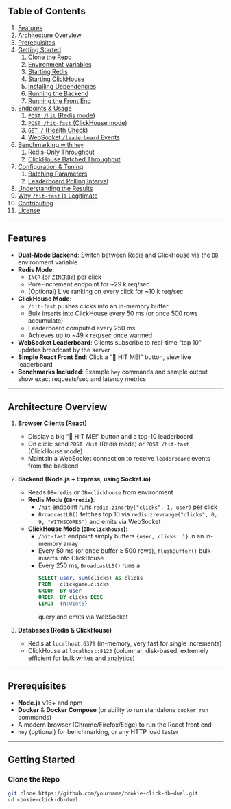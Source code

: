 ## Table of Contents

1. [Features](#features)  
2. [Architecture Overview](#architecture-overview)  
3. [Prerequisites](#prerequisites)  
4. [Getting Started](#getting-started)  
   1. [Clone the Repo](#clone-the-repo)  
   2. [Environment Variables](#environment-variables)  
   3. [Starting Redis](#starting-redis)  
   4. [Starting ClickHouse](#starting-clickhouse)  
   5. [Installing Dependencies](#installing-dependencies)  
   6. [Running the Backend](#running-the-backend)  
   7. [Running the Front End](#running-the-front-end)  
5. [Endpoints & Usage](#endpoints--usage)  
   1. [`POST /hit` (Redis mode)](#post-hit-redis-mode)  
   2. [`POST /hit-fast` (ClickHouse mode)](#post-hit-fast-clickhouse-mode)  
   3. [`GET /` (Health Check)](#get--health-check)  
   4. [WebSocket `/leaderboard` Events](#websocket-leaderboard-events)  
6. [Benchmarking with `hey`](#benchmarking-with-hey)  
   1. [Redis-Only Throughput](#redis-only-throughput)  
   2. [ClickHouse Batched Throughput](#clickhouse-batched-throughput)  
7. [Configuration & Tuning](#configuration--tuning)  
   1. [Batching Parameters](#batching-parameters)  
   2. [Leaderboard Polling Interval](#leaderboard-polling-interval)  
8. [Understanding the Results](#understanding-the-results)  
9. [Why `/hit-fast` Is Legitimate](#why-hit-fast-is-legitimate)  
10. [Contributing](#contributing)  
11. [License](#license)  

---

## Features

- **Dual-Mode Backend**: Switch between Redis and ClickHouse via the `DB` environment variable  
- **Redis Mode**:  
  - `INCR` (or `ZINCRBY`) per click  
  - Pure-increment endpoint for ~29 k req/sec  
  - (Optional) Live ranking on every click for ~10 k req/sec  
- **ClickHouse Mode**:  
  - `/hit-fast` pushes clicks into an in-memory buffer  
  - Bulk inserts into ClickHouse every 50 ms (or once 500 rows accumulate)  
  - Leaderboard computed every 250 ms  
  - Achieves up to ~49 k req/sec once warmed  
- **WebSocket Leaderboard**: Clients subscribe to real-time “top 10” updates broadcast by the server  
- **Simple React Front End**: Click a “🍪 HIT ME!” button, view live leaderboard  
- **Benchmarks Included**: Example `hey` commands and sample output show exact requests/sec and latency metrics  

---

## Architecture Overview

1. **Browser Clients (React)**  
   - Display a big “🍪 HIT ME!” button and a top-10 leaderboard  
   - On click: send `POST /hit` (Redis mode) or `POST /hit-fast` (ClickHouse mode)  
   - Maintain a WebSocket connection to receive `leaderboard` events from the backend  

2. **Backend (Node.js + Express, using Socket.io)**  
   - Reads `DB=redis` or `DB=clickhouse` from environment  
   - **Redis Mode (`DB=redis`)**:  
     - `/hit` endpoint runs `redis.zincrby("clicks", 1, user)` per click  
     - `BroadcastLB()` fetches top 10 via `redis.zrevrange("clicks", 0, 9, "WITHSCORES")` and emits via WebSocket  
   - **ClickHouse Mode (`DB=clickhouse`)**:  
     - `/hit-fast` endpoint simply buffers `{user, clicks: 1}` in an in-memory array  
     - Every 50 ms (or once buffer ≥ 500 rows), `flushBuffer()` bulk-inserts into ClickHouse  
     - Every 250 ms, `BroadcastLB()` runs a  
       ```sql
       SELECT user, sum(clicks) AS clicks
       FROM   clickgame.clicks
       GROUP  BY user
       ORDER  BY clicks DESC
       LIMIT  {n:UInt8}
       ```  
       query and emits via WebSocket  

3. **Databases (Redis & ClickHouse)**  
   - Redis at `localhost:6379` (in-memory, very fast for single increments)  
   - ClickHouse at `localhost:8123` (columnar, disk-based, extremely efficient for bulk writes and analytics)  

---

## Prerequisites

- **Node.js** v16+ and npm  
- **Docker** & **Docker Compose** (or ability to run standalone `docker run` commands)  
- A modern browser (Chrome/Firefox/Edge) to run the React front end  
- `hey` (optional) for benchmarking, or any HTTP load tester  

---

## Getting Started

### Clone the Repo

```bash
git clone https://github.com/yourname/cookie-click-db-duel.git
cd cookie-click-db-duel
